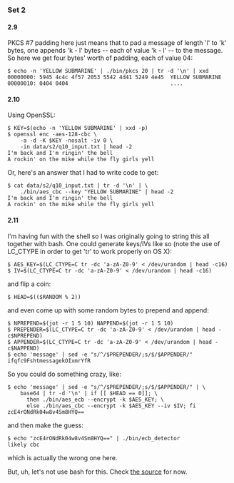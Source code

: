 ### Set 2

#### 2.9

PKCS #7 padding here just means that to pad a message of length 'l' to 'k'
bytes, one appends 'k - l' bytes -- each of value 'k - l' -- to the message.
So here we get four bytes' worth of padding, each of value 04:

    $ echo -n 'YELLOW SUBMARINE' | ./bin/pkcs 20 | tr -d '\n' | xxd
    00000000: 5945 4c4c 4f57 2053 5542 4d41 5249 4e45  YELLOW SUBMARINE
    00000010: 0404 0404                                ....

#### 2.10

Using OpenSSL:

    $ KEY=$(echo -n 'YELLOW SUBMARINE' | xxd -p)
    $ openssl enc -aes-128-cbc \
        -a -d -K $KEY -nosalt -iv 0 \
        -in data/s2/q10_input.txt | head -2
    I'm back and I'm ringin' the bell
    A rockin' on the mike while the fly girls yell

Or, here's an answer that I had to write code to get:

    $ cat data/s2/q10_input.txt | tr -d '\n' | \
        ./bin/aes_cbc --key "YELLOW SUBMARINE" | head -2
    I'm back and I'm ringin' the bell
    A rockin' on the mike while the fly girls yell

#### 2.11

I'm having fun with the shell so I was originally going to string this all
together with bash.  One could generate keys/IVs like so (note the use of
LC_CTYPE in order to get 'tr' to work properly on OS X):

    $ AES_KEY=$(LC_CTYPE=C tr -dc 'a-zA-Z0-9' < /dev/urandom | head -c16)
    $ IV=$(LC_CTYPE=C tr -dc 'a-zA-Z0-9' < /dev/urandom | head -c16)

and flip a coin:

    $ HEAD=$(($RANDOM % 2))

and even come up with some random bytes to prepend and append:

    $ NPREPEND=$(jot -r 1 5 10) NAPPEND=$(jot -r 1 5 10)
    $ PREPENDER=$(LC_CTYPE=C tr -dc 'a-zA-Z0-9' < /dev/urandom | head -c$NPREPEND)
    $ APPENDER=$(LC_CTYPE=C tr -dc 'a-zA-Z0-9' < /dev/urandom | head -c$NAPPEND)
    $ echo 'message' | sed -e "s/^/$PREPENDER/;s/$/$APPENDER/"
    ifqfc9FshtmessagekOIxmrYfR

So you could do something crazy, like:

    $ echo 'message' | sed -e "s/^/$PREPENDER/;s/$/$APPENDER/" | \
        base64 | tr -d '\n' | if [[ $HEAD == 0]]; \
          then ./bin/aes_ecb --encrypt -k $AES_KEY; \
          else ./bin/aes_cbc --encrypt -k $AES_KEY --iv $IV; fi
    zcE4rONdRk04w8v4Sm8HYQ==

and then make the guess:

    $ echo "zcE4rONdRk04w8v4Sm8HYQ==" | ./bin/ecb_detector
    likely cbc

which is actually the wrong one here.

But, uh, let's not use bash for this.  Check [the source](../src/s2c11.rs) for
now.

